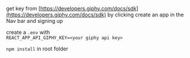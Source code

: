 get key from [https://developers.giphy.com/docs/sdk](https://developers.giphy.com/docs/sdk) by clicking create an app in the Nav bar and signing up

create a `.env` with<br />
`REACT_APP_API_GIPHY_KEY=<your giphy api key>`<br />

`npm install` in root folder
